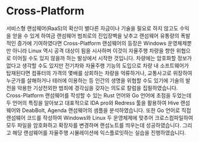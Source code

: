 # Cross-Platform

 서비스형 랜섬웨어(RaaS)의 확산이 별다른 자금이나 기술을 필요로 하지 않고도 수익을 얻을 수 있게 하여금 랜섬웨어 범죄로의 진입장벽을 낮추고 랜섬웨어 유통량의 폭발적인 증가에 기여하였다면 Cross-Platform 랜섬웨어의 등장은 Windows 운영체제뿐만 아니라 Linux 역시 공격 대상이 됨을 시사하며 이것이 자율주행 차량을 향한 위협으로 이어질 수도 있지 않을까 하는 발상에서 시작한 것입니다. 
 차량에는 암호화할 정보가 없다고 생각할 수도 있지만 전기차와 자율주행 기능의 도입으로 차량 내 소프트웨어가 탑재된다면 컴퓨터의 가격의 몇배를 상회하는 차량을 억류하거나, 교통사고로 위장하여 누군가를 살해하거나 테러에 이용하는 등 인간의 생명을 위협할 수도 있기에 기술의 발전을 악용한 기상천외한 범죄에 경각심을 갖자는 의도로 칼럼을 집필하였습니다. 
 Cross-Platform 랜섬웨어를 작성할 수 있는 Rust 언어와 Go 언어에 초점을 두었는데 두 언어의 특징을 알아보고 대표적으로 IDA pro와 Redress 툴을 활용하여 Hive 랜섬웨어와 DeabBolt, Agenda 랜섬웨어의 샘플을 분석하였습니다. 
 또한 Go 언어로 직접 랜섬웨어 코드를 작성하여 Windows와 Linux 두 운영체제에 맞추어 크로스컴파일하여 모두 파일을 암호화하고 확장자를 변경하며 랜섬노트를 띄우는데 성공하였습니다.
 그리고 해당 랜섬웨어를 자율주행 시뮬레이션에 익스플로잇하는 실습을 진행하였습니다.
